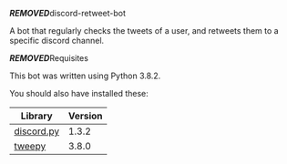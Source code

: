***REMOVED***discord-retweet-bot

A bot that regularly checks the tweets of a user, and retweets them to a specific discord channel.

***REMOVED***Requisites

This bot was written using Python 3.8.2.

You should also have installed these:

  Library   | Version
|-----------|-------|
| [discord.py](https://github.com/Rapptz/discord.py) | 1.3.2 |
| [tweepy](https://github.com/tweepy/tweepy)    | 3.8.0 |
